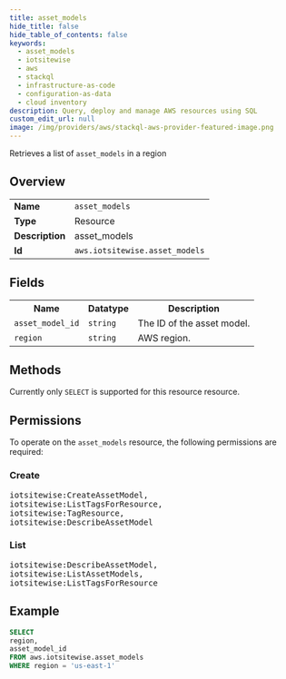 ```yaml
---
title: asset_models
hide_title: false
hide_table_of_contents: false
keywords:
  - asset_models
  - iotsitewise
  - aws
  - stackql
  - infrastructure-as-code
  - configuration-as-data
  - cloud inventory
description: Query, deploy and manage AWS resources using SQL
custom_edit_url: null
image: /img/providers/aws/stackql-aws-provider-featured-image.png
---
```

Retrieves a list of <code>asset_models</code> in a region

## Overview
<table><tbody>
<tr><td><b>Name</b></td><td><code>asset_models</code></td></tr>
<tr><td><b>Type</b></td><td>Resource</td></tr>
<tr><td><b>Description</b></td><td>asset_models</td></tr>
<tr><td><b>Id</b></td><td><code>aws.iotsitewise.asset_models</code></td></tr>
</tbody></table>

## Fields
<table><tbody>
<tr><th>Name</th><th>Datatype</th><th>Description</th></tr>
<tr><td><code>asset_model_id</code></td><td><code>string</code></td><td>The ID of the asset model.</td></tr>
<tr><td><code>region</code></td><td><code>string</code></td><td>AWS region.</td></tr>

</tbody></table>

## Methods
Currently only <code>SELECT</code> is supported for this resource resource.

## Permissions

To operate on the <code>asset_models</code> resource, the following permissions are required:

### Create
<pre>
iotsitewise:CreateAssetModel,
iotsitewise:ListTagsForResource,
iotsitewise:TagResource,
iotsitewise:DescribeAssetModel</pre>

### List
<pre>
iotsitewise:DescribeAssetModel,
iotsitewise:ListAssetModels,
iotsitewise:ListTagsForResource</pre>


## Example
```sql
SELECT
region,
asset_model_id
FROM aws.iotsitewise.asset_models
WHERE region = 'us-east-1'
```
